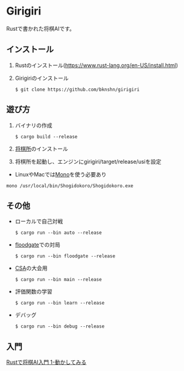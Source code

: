 # Girigiri
Rustで書かれた将棋AIです。

## インストール

1. Rustのインストール(https://www.rust-lang.org/en-US/install.html)
2. Girigiriのインストール

    ```
    $ git clone https://github.com/bknshn/girigiri
    ```

## 遊び方
1. バイナリの作成

    ```
    $ cargo build --release
    ```
2. [将棋所](http://www.geocities.jp/shogidokoro/index.html)のインストール
3. 将棋所を起動し、エンジンにgirigiri/target/release/usiを設定
- LinuxやMacでは[Mono](https://www.mono-project.com/docs/getting-started/install/)を使う必要あり
```
mono /usr/local/bin/Shogidokoro/Shogidokoro.exe
```

## その他
- ローカルで自己対戦

    ```
    $ cargo run --bin auto --release
    ```

- [floodgate](http://wdoor.c.u-tokyo.ac.jp/shogi/floodgate.html)での対局

    ```
    $ cargo run --bin floodgate --release
    ```

- [CSA](http://www.computer-shogi.org/protocol/tcp_ip_server_121.html)の大会用

    ```
    $ cargo run --bin main --release
    ```

- 評価関数の学習

    ```
    $ cargo run --bin learn --release
    ```

- デバッグ

    ```
    $ cargo run --bin debug --release
    ```

## 入門
[Rustで将棋AI入門 1-動かしてみる](https://qiita.com/bknshn/items/a989f223aa022c0c9c2a)
